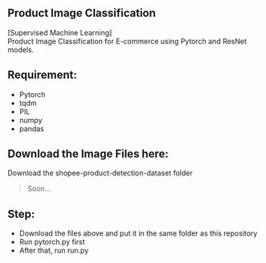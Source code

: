 ## Product Image Classification
[Supervised Machine Learning]<br/>
Product Image Classification for E-commerce using Pytorch and ResNet models. 

## Requirement:
- Pytorch
- tqdm
- PIL
- numpy
- pandas

## Download the Image Files here:
Download the shopee-product-detection-dataset folder<br/>
>Soon...

## Step:
- Download the files above and put it in the same folder as this repository
- Run pytorch.py first
- After that, run run.py
